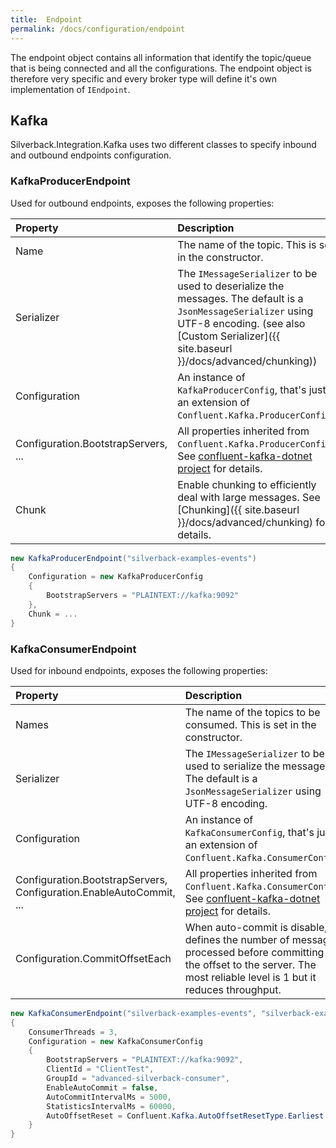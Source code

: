 ```yaml
---
title:  Endpoint
permalink: /docs/configuration/endpoint
---
```


The endpoint object contains all information that identify the topic/queue that is being connected and all the configurations. The endpoint object is therefore very specific and every broker type will define it's own implementation of `IEndpoint`.

## Kafka

Silverback.Integration.Kafka uses two different classes to specify inbound and outbound endpoints configuration.

### KafkaProducerEndpoint

Used for outbound endpoints, exposes the following properties:

Property | Description
:-- | :--
Name | The name of the topic. This is set in the constructor.
Serializer | The `IMessageSerializer` to be used to deserialize the messages. The default is a `JsonMessageSerializer` using UTF-8 encoding. (see also [Custom Serializer]({{ site.baseurl }}/docs/advanced/chunking))
Configuration | An instance of `KafkaProducerConfig`, that's just an extension of `Confluent.Kafka.ProducerConfig`.
Configuration.BootstrapServers, ...| All properties inherited from `Confluent.Kafka.ProducerConfig`. See [confluent-kafka-dotnet project](https://github.com/confluentinc/confluent-kafka-dotnet) for details.
Chunk | Enable chunking to efficiently deal with large messages. See [Chunking]({{ site.baseurl }}/docs/advanced/chunking) for details.

```c#
new KafkaProducerEndpoint("silverback-examples-events")
{
    Configuration = new KafkaProducerConfig
    {
        BootstrapServers = "PLAINTEXT://kafka:9092"
    },
    Chunk = ...
}
```

### KafkaConsumerEndpoint

Used for inbound endpoints, exposes the following properties:

Property | Description
:-- | :--
Names | The name of the topics to be consumed. This is set in the constructor.
Serializer | The `IMessageSerializer` to be used to serialize the messages. The default is a `JsonMessageSerializer` using UTF-8 encoding.
Configuration | An instance of `KafkaConsumerConfig`, that's just an extension of `Confluent.Kafka.ConsumerConfig`.
Configuration.BootstrapServers, Configuration.EnableAutoCommit, ...| All properties inherited from `Confluent.Kafka.ConsumerConfig`. See [confluent-kafka-dotnet project](https://github.com/confluentinc/confluent-kafka-dotnet) for details.
Configuration.CommitOffsetEach | When auto-commit is disable, defines the number of message processed before committing the offset to the server. The most reliable level is 1 but it reduces throughput.

```c#
new KafkaConsumerEndpoint("silverback-examples-events", "silverback-examples-something")
{
    ConsumerThreads = 3,
    Configuration = new KafkaConsumerConfig
    {
        BootstrapServers = "PLAINTEXT://kafka:9092",
        ClientId = "ClientTest",
        GroupId = "advanced-silverback-consumer",
        EnableAutoCommit = false,
        AutoCommitIntervalMs = 5000,
        StatisticsIntervalMs = 60000,
        AutoOffsetReset = Confluent.Kafka.AutoOffsetResetType.Earliest
    }
}
```